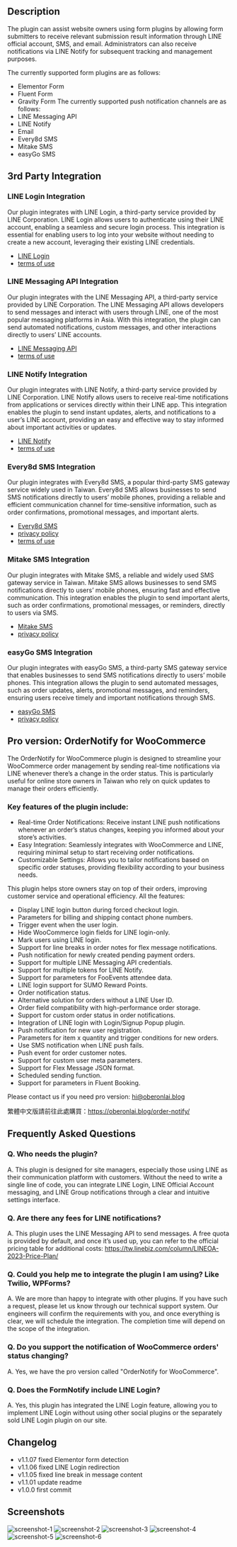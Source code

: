 ## Description

The plugin can assist website owners using form plugins by allowing form submitters to receive relevant submission
result information through LINE official account, SMS, and email. Administrators can also receive notifications via LINE
Notify for subsequent tracking and management purposes.

The currently supported form plugins are as follows:

- Elementor Form
- Fluent Form
- Gravity Form
  The currently supported push notification channels are as follows:
- LINE Messaging API
- LINE Notify
- Email
- Every8d SMS
- Mitake SMS
- easyGo SMS

## 3rd Party Integration

### LINE Login Integration

Our plugin integrates with LINE Login, a third-party service provided by LINE Corporation. LINE Login allows users to
authenticate using their LINE account, enabling a seamless and secure login process. This integration is essential for
enabling users to log into your website without needing to create a new account, leveraging their existing LINE
credentials.

- [LINE Login](https://developers.line.biz/en/docs/line-login/)
- [terms of use](https://terms2.line.me/ec_global_pp?lang=en)

### LINE Messaging API Integration

Our plugin integrates with the LINE Messaging API, a third-party service provided by LINE Corporation. The LINE
Messaging API allows developers to send messages and interact with users through LINE, one of the most popular messaging
platforms in Asia. With this integration, the plugin can send automated notifications, custom messages, and other
interactions directly to users’ LINE accounts.

- [LINE Messaging API](https://developers.line.biz/en/docs/messaging-api/)
- [terms of use](https://terms2.line.me/ec_global_pp?lang=en)

### LINE Notify Integration

Our plugin integrates with LINE Notify, a third-party service provided by LINE Corporation. LINE Notify allows users to
receive real-time notifications from applications or services directly within their LINE app. This integration enables
the plugin to send instant updates, alerts, and notifications to a user’s LINE account, providing an easy and effective
way to stay informed about important activities or updates.

- [LINE Notify](https://notify-bot.line.me/en/)
- [terms of use](https://terms2.line.me/ec_global_pp?lang=en)

### Every8d SMS Integration

Our plugin integrates with Every8d SMS, a popular third-party SMS gateway service widely used in Taiwan. Every8d SMS
allows businesses to send SMS notifications directly to users’ mobile phones, providing a reliable and efficient
communication channel for time-sensitive information, such as order confirmations, promotional messages, and important
alerts.

- [Every8d SMS](https://www.teamplus.tech/product/every8d-value/)
- [privacy policy](https://www.teamplus.tech/en/team-enterprise-communication-and-collaboration-platform-privacy-policy/)
- [terms of use](https://www.teamplus.tech/en/team-enterprise-communication-and-collaboration-platform-terms-of-use/)

### Mitake SMS Integration

Our plugin integrates with Mitake SMS, a reliable and widely used SMS gateway service in Taiwan. Mitake SMS allows
businesses to send SMS notifications directly to users’ mobile phones, ensuring fast and effective communication. This
integration enables the plugin to send important alerts, such as order confirmations, promotional messages, or
reminders, directly to users via SMS.

- [Mitake SMS](https://sms.mitake.com.tw/)
- [privacy policy](https://fget.mitake.com.tw/privacy/fsc.html)

### easyGo SMS Integration

Our plugin integrates with easyGo SMS, a third-party SMS gateway service that enables businesses to send SMS
notifications directly to users’ mobile phones. This integration allows the plugin to send automated messages, such as
order updates, alerts, promotional messages, and reminders, ensuring users receive timely and important notifications
through SMS.

- [easyGo SMS](https://www.easy-go.com.tw/)
- [privacy policy](https://www.easy-go.com.tw/aboutys.php)

## Pro version: OrderNotify for WooCommerce

The OrderNotify for WooCommerce plugin is designed to streamline your WooCommerce order management by sending real-time
notifications via LINE whenever there’s a change in the order status. This is particularly useful for online store
owners in Taiwan who rely on quick updates to manage their orders efficiently.

### Key features of the plugin include:

- Real-time Order Notifications: Receive instant LINE push notifications whenever an order’s status changes, keeping you
  informed about your store’s activities.
- Easy Integration: Seamlessly integrates with WooCommerce and LINE, requiring minimal setup to start receiving order
  notifications.
- Customizable Settings: Allows you to tailor notifications based on specific order statuses, providing flexibility
  according to your business needs.

This plugin helps store owners stay on top of their orders, improving customer service and operational efficiency. All
the features:

- Display LINE login button during forced checkout login.
- Parameters for billing and shipping contact phone numbers.
- Trigger event when the user login.
- Hide WooCommerce login fields for LINE login-only.
- Mark users using LINE login.
- Support for line breaks in order notes for flex message notifications.
- Push notification for newly created pending payment orders.
- Support for multiple LINE Messaging API credentials.
- Support for multiple tokens for LINE Notify.
- Support for parameters for FooEvents attendee data.
- LINE login support for SUMO Reward Points.
- Order notification status.
- Alternative solution for orders without a LINE User ID.
- Order field compatibility with high-performance order storage.
- Support for custom order status in order notifications.
- Integration of LINE login with Login/Signup Popup plugin.
- Push notification for new user registration.
- Parameters for item x quantity and trigger conditions for new orders.
- Use SMS notification when LINE push fails.
- Push event for order customer notes.
- Support for custom user meta parameters.
- Support for Flex Message JSON format.
- Scheduled sending function.
- Support for parameters in Fluent Booking.

Please contact us if you need pro version: <a href="mailto:hi@oberonlai.blog">hi@oberonlai.blog</a>

繁體中文版請前往此處購買：<a href="https://oberonlai.blog/order-notify/">https://oberonlai.blog/order-notify/</a>

## Frequently Asked Questions

### Q. Who needs the plugin?

A. This plugin is designed for site managers, especially those using LINE as their communication platform with
customers. Without the need to write a single line of code, you can integrate LINE Login, LINE Official Account
messaging, and LINE Group notifications through a clear and intuitive settings interface.

### Q. Are there any fees for LINE notifications?

A. This plugin uses the LINE Messaging API to send messages. A free quota is provided by default, and once it’s used
up,
you can refer to the official pricing table for additional
costs: https://tw.linebiz.com/column/LINEOA-2023-Price-Plan/

### Q. Could you help me to integrate the plugin I am using? Like Twilio, WPForms?

A. We are more than happy to integrate with other plugins. If you have such a request, please let us know through our
technical support system. Our engineers will confirm the requirements with you, and once everything is clear, we will
schedule the integration. The completion time will depend on the scope of the integration.

### Q. Do you support the notification of WooCommerce orders' status changing?

A. Yes, we have the pro version called "OrderNotify for WooCommerce".

### Q. Does the FormNotify include LINE Login?

A. Yes, this plugin has integrated the LINE Login feature, allowing you to implement LINE Login without using other
social plugins or the separately sold LINE Login plugin on our site.

## Changelog

- v1.1.07 fixed Elementor form detection
- v1.1.06 fixed LINE Login redirection
- v1.1.05 fixed line break in message content
- v1.1.01 update readme
- v1.0.0 first commit

## Screenshots

![screenshot-1](https://oberonlai.blog/wp-content/uploads/form-notify/screenshot-1.png)
![screenshot-2](https://oberonlai.blog/wp-content/uploads/form-notify/screenshot-2.png)
![screenshot-3](https://oberonlai.blog/wp-content/uploads/form-notify/screenshot-3.png)
![screenshot-4](https://oberonlai.blog/wp-content/uploads/form-notify/screenshot-4.png)
![screenshot-5](https://oberonlai.blog/wp-content/uploads/form-notify/screenshot-5.png)
![screenshot-6](https://oberonlai.blog/wp-content/uploads/form-notify/screenshot-6.png)
